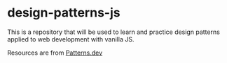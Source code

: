 # design-patterns-js

This is a repository that will be used to learn and practice design patterns applied to web development with vanilla JS.

Resources are from [Patterns.dev](https://www.patterns.dev/)
